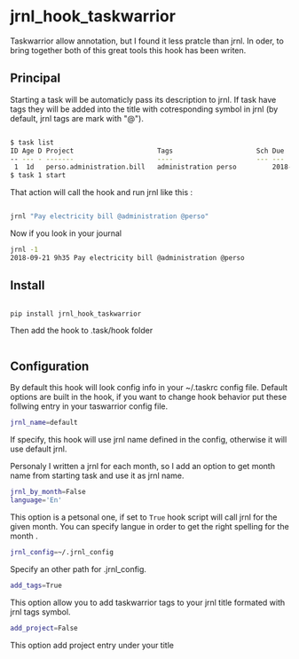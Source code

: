 # jrnl_hook_taskwarrior

Taskwarrior allow annotation, but I found it less pratcle than jrnl. In oder, to bring together both of this great tools this hook has been writen.

## Principal

Starting a task will be automaticly pass its description to jrnl. If task have tags they will be added into the title with cotresponding symbol in jrnl (by default, jrnl tags are mark with "@").

```sh

$ task list
ID Age D Project                     Tags                     Sch Due        Description                          Urg
-- --- - -------                     ----                     --- ---        ----------------------------------   ---
 1  1d   perso.administration.bill   administration perso         2018-09-21 Pay electricity bill                  14
$ task 1 start
```

That action will call the hook and run jrnl like this : 

```sh

jrnl "Pay electricity bill @administration @perso"

```

Now if you look in your journal 

```sh
jrnl -1
2018-09-21 9h35 Pay electricity bill @administration @perso
```

## Install

```sh

pip install jrnl_hook_taskwarrior

```

Then add the hook to .task/hook folder

```sh

```

## Configuration

By default this hook will look config info in your ~/.taskrc config file. Default options are built in the hook, if you want to change hook behavior put these follwing entry in your taswarrior config file.
    
```sh
jrnl_name=default
```

If specify, this hook will use jrnl name defined in the config, otherwise it will use default jrnl. 

Personaly I written a jrnl for each month, so I add an option to get month name from starting task and use it as jrnl name.

```sh
jrnl_by_month=False
language='En'
```
This option is a petsonal one, if set to `True` hook script will call jrnl for the given month. You can specify langue in order to get the right spelling for the month .

```sh
jrnl_config=~/.jrnl_config
```

Specify an other path for .jrnl_config.

```sh
add_tags=True
```
This option allow you to add taskwarrior tags to your jrnl title formated with jrnl tags symbol.

```sh
add_project=False
```
This option add project entry under your title







